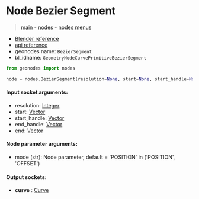 # Node Bezier Segment

> [main](../structure.md) - [nodes](nodes.md) - [nodes menus](nodes_menus.md)

- [Blender reference](https://docs.blender.org/manual/en/latest/modeling/geometry_nodes/curve_primitives/bezier_segment.html)
- [api reference](https://docs.blender.org/api/current/bpy.types.GeometryNodeCurvePrimitiveBezierSegment.html)
- geonodes name: `BezierSegment`
- bl_idname: `GeometryNodeCurvePrimitiveBezierSegment`

```python
from geonodes import nodes

node = nodes.BezierSegment(resolution=None, start=None, start_handle=None, end_handle=None, end=None, mode='POSITION')
```

#### Input socket arguments:

- resolution: [Integer](Integer.md)
- start: [Vector](Vector.md)
- start_handle: [Vector](Vector.md)
- end_handle: [Vector](Vector.md)
- end: [Vector](Vector.md)

#### Node parameter arguments:

- mode (str): Node parameter, default = 'POSITION' in ('POSITION', 'OFFSET')

#### Output sockets:

- **curve** : [Curve](Curve.md)

